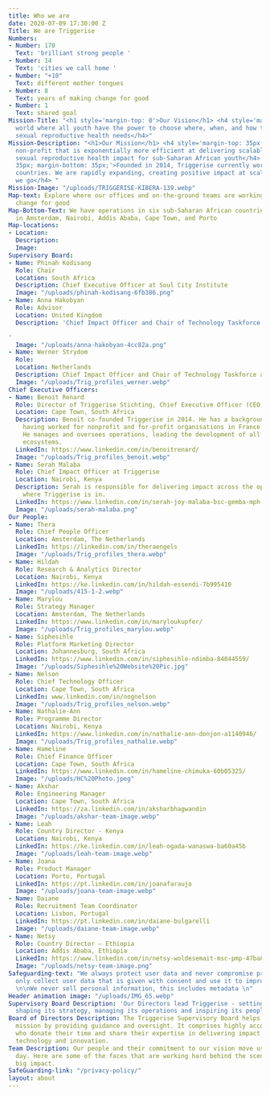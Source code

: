 ```yaml
---
title: Who we are
date: 2020-07-09 17:30:00 Z
Title: We are Triggerise
Numbers:
- Number: 170
  Text: 'brilliant strong people '
- Number: 14
  Text: 'cities we call home '
- Number: "+10"
  Text: different mother tongues
- Number: 8
  Text: years of making change for good
- Number: 1
  Text: shared goal
Mission-Title: "<h1 style='margin-top: 0'>Our Vision</h1> <h4 style='margin-top: 35px;'>A
  world where all youth have the power to choose where, when, and how they meet their
  sexual reproductive health needs</h4>"
Mission-Description: "<h1>Our Mission</h1> <h4 style='margin-top: 35px;'>A next-generation
  non-profit that is exponentially more efficient at delivering scalable and verified
  sexual reproductive health impact for sub-Saharan African youth</h4> <h4 style='margin-top:
  35px; margin-bottom: 35px;'>Founded in 2014, Triggerise currently works in six sub-Saharan
  countries. We are rapidly expanding, creating positive impact at scale wherever
  we go</h4> "
Mission-Image: "/uploads/TRIGGERISE-KIBERA-139.webp"
Map-text: Explore where our offices and on-the-ground teams are working to trigger
  change for good
Map-Bottom-Text: We have operations in six sub-Saharan African countries, and offices
  in Amsterdam, Nairobi, Addis Ababa, Cape Town, and Porto
Map-locations:
- Location: 
  Description: 
  Image: 
Supervisory Board:
- Name: Phinah Kodisang
  Role: Chair
  Location: South Africa
  Description: Chief Executive Officer at Soul City Institute
  Image: "/uploads/phinah-kodisang-6fb386.png"
- Name: Anna Hakobyan
  Role: Advisor
  Location: United Kingdom
  Description: 'Chief Impact Officer and Chair of Technology Taskforce at CIFF.

'
  Image: "/uploads/anna-hakobyan-4cc82a.png"
- Name: Werner Strydom
  Role: 
  Location: Netherlands
  Description: Chief Impact Officer and Chair of Technology Taskforce at CIFF.
  Image: "/uploads/Trig_profiles_werner.webp"
Chief Executive Officers:
- Name: Benoit Renard
  Role: Director of Triggerise Stichting, Chief Executive Officer (CEO) and Co-founder
  Location: Cape Town, South Africa
  Description: Benoit co-founded Triggerise in 2014. He has a background in Marketing,
    having worked for nonprofit and for-profit organisations in France and Africa.
    He manages and oversees operations, leading the development of all the Triggerise
    ecosystems.
  LinkedIn: https://www.linkedin.com/in/benoitrenard/
  Image: "/uploads/Trig_profiles_benoit.webp"
- Name: Serah Malaba
  Role: Chief Impact Officer at Triggerise
  Location: Nairobi, Kenya
  Description: Serah is responsible for delivering impact across the operational markets
    where Triggerise is in.
  LinkedIn: https://www.linkedin.com/in/serah-joy-malaba-bsc-gemba-mph-9001201b/?originalSubdomain=ke
  Image: "/uploads/serah-malaba.png"
Our People:
- Name: Thera
  Role: Chief People Officer
  Location: Amsterdam, The Netherlands
  LinkedIn: https://linkedin.com/in/theraengels
  Image: "/uploads/Trig_profiles_thera.webp"
- Name: Hildah
  Role: Research & Analytics Director
  Location: Nairobi, Kenya
  LinkedIn: https://ke.linkedin.com/in/hildah-essendi-7b995410
  Image: "/uploads/415-1-2.webp"
- Name: Marylou
  Role: Strategy Manager
  Location: Amsterdam, The Netherlands
  LinkedIn: https://www.linkedin.com/in/maryloukupfer/
  Image: "/uploads/Trig_profiles_marylou.webp"
- Name: Siphesihle
  Role: Platform Marketing Director
  Location: Johannesburg, South Africa
  LinkedIn: https://www.linkedin.com/in/siphesihle-ndimba-84044559/
  Image: "/uploads/Siphesihle%20Website%20Pic.jpg"
- Name: Nelson
  Role: Chief Technology Officer
  Location: Cape Town, South Africa
  LinkedIn: www.linkedin.com/in/nognelson
  Image: "/uploads/Trig_profiles_nelson.webp"
- Name: Nathalie-Ann
  Role: Programme Director
  Location: Nairobi, Kenya
  LinkedIn: https://www.linkedin.com/in/nathalie-ann-donjon-a1140946/
  Image: "/uploads/Trig_profiles_nathalie.webp"
- Name: Hameline
  Role: Chief Finance Officer
  Location: Cape Town, South Africa
  LinkedIn: https://www.linkedin.com/in/hameline-chimuka-60b05325/
  Image: "/uploads/HC%20Photo.jpeg"
- Name: Akshar
  Role: Engineering Manager
  Location: Cape Town, South Africa
  LinkedIn: https://za.linkedin.com/in/aksharbhagwandin
  Image: "/uploads/akshar-team-image.webp"
- Name: Leah
  Role: Country Director - Kenya
  Location: Nairobi, Kenya
  LinkedIn: https://ke.linkedin.com/in/leah-ogada-wanaswa-ba60a45b
  Image: "/uploads/leah-team-image.webp"
- Name: Joana
  Role: Product Manager
  Location: Porto, Portugal
  LinkedIn: https://pt.linkedin.com/in/joanafaraujo
  Image: "/uploads/joana-team-image.webp"
- Name: Daiane
  Role: Recruitment Team Coordinator
  Location: Lisbon, Portugal
  LinkedIn: https://pt.linkedin.com/in/daiane-bulgarelli
  Image: "/uploads/daiane-team-image.webp"
- Name: Netsy
  Role: Country Director – Ethiopia
  Location: Addis Ababa, Ethiopia
  LinkedIn: https://www.linkedin.com/in/netsy-woldesemait-msc-pmp-47ba82a1/
  Image: "/uploads/netsy-team-image.png"
Safeguarding-text: "We always protect user data and never compromise privacy \n\nWe
  only collect user data that is given with consent and use it to improve our product
  \n\nWe never sell personal information, this includes metadata \n"
Header animation image: "/uploads/IMG_65.webp"
Supervisory Board Description: 'Our Directors lead Triggerise - setting its vision,
  shaping its strategy, managing its operations and inspiring its people. '
Board of Directors Description: The Triggerise Supervisory Board helps fulfil our
  mission by providing guidance and oversight. It comprises highly accomplished professionals
  who donate their time and share their expertise in delivering impact at scale using
  technology and innovation.
Team Description: Our people and their commitment to our vision move us forward every
  day. Here are some of the faces that are working hard behind the scenes to create
  big impact.
SafeGuarding-link: "/privacy-policy/"
layout: about
---
```


